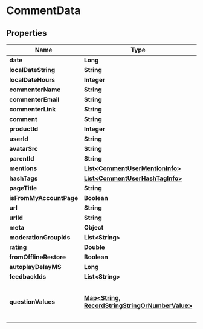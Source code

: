 

# CommentData


## Properties

| Name | Type | Description | Notes |
|------------ | ------------- | ------------- | -------------|
|**date** | **Long** |  |  [optional] |
|**localDateString** | **String** |  |  [optional] |
|**localDateHours** | **Integer** |  |  [optional] |
|**commenterName** | **String** |  |  |
|**commenterEmail** | **String** |  |  [optional] |
|**commenterLink** | **String** |  |  [optional] |
|**comment** | **String** |  |  |
|**productId** | **Integer** |  |  [optional] |
|**userId** | **String** |  |  [optional] |
|**avatarSrc** | **String** |  |  [optional] |
|**parentId** | **String** |  |  [optional] |
|**mentions** | [**List&lt;CommentUserMentionInfo&gt;**](CommentUserMentionInfo.md) |  |  [optional] |
|**hashTags** | [**List&lt;CommentUserHashTagInfo&gt;**](CommentUserHashTagInfo.md) |  |  [optional] |
|**pageTitle** | **String** |  |  [optional] |
|**isFromMyAccountPage** | **Boolean** |  |  [optional] |
|**url** | **String** |  |  |
|**urlId** | **String** |  |  |
|**meta** | **Object** |  |  [optional] |
|**moderationGroupIds** | **List&lt;String&gt;** |  |  [optional] |
|**rating** | **Double** |  |  [optional] |
|**fromOfflineRestore** | **Boolean** |  |  [optional] |
|**autoplayDelayMS** | **Long** |  |  [optional] |
|**feedbackIds** | **List&lt;String&gt;** |  |  [optional] |
|**questionValues** | [**Map&lt;String, RecordStringStringOrNumberValue&gt;**](RecordStringStringOrNumberValue.md) | Construct a type with a set of properties K of type T |  [optional] |



